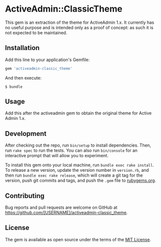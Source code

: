 # ActiveAdmin::ClassicTheme

This gem is an extraction of the theme for ActiveAdmin 1.x. It currently has no useful purpose and is intended only as a proof of concept: as such it is not expected to be maintained.

## Installation

Add this line to your application's Gemfile:

```ruby
gem 'activeadmin-classic_theme'
```

And then execute:

    $ bundle

## Usage

Add this after the activeadmin gem to obtain the original theme for Active Admin 1.x.

## Development

After checking out the repo, run `bin/setup` to install dependencies. Then, run `rake spec` to run the tests. You can also run `bin/console` for an interactive prompt that will allow you to experiment.

To install this gem onto your local machine, run `bundle exec rake install`. To release a new version, update the version number in `version.rb`, and then run `bundle exec rake release`, which will create a git tag for the version, push git commits and tags, and push the `.gem` file to [rubygems.org](https://rubygems.org).

## Contributing

Bug reports and pull requests are welcome on GitHub at https://github.com/[USERNAME]/activeadmin-classic_theme.

## License

The gem is available as open source under the terms of the [MIT License](https://opensource.org/licenses/MIT).
